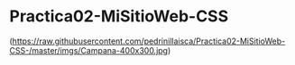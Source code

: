 # Practica02-MiSitioWeb-CSS
(https://raw.githubusercontent.com/pedrinillaisca/Practica02-MiSitioWeb-CSS-/master/imgs/Campana-400x300.jpg)

